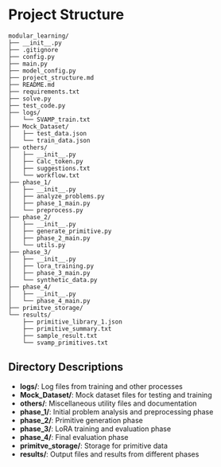 # Project Structure

```
modular_learning/
├── __init__.py
├── .gitignore
├── config.py
├── main.py
├── model_config.py
├── project_structure.md
├── README.md
├── requirements.txt
├── solve.py
├── test_code.py
├── logs/
│   └── SVAMP_train.txt
├── Mock_Dataset/
│   ├── test_data.json
│   └── train_data.json
├── others/
│   ├── __init__.py
│   ├── Calc_token.py
│   ├── suggestions.txt
│   └── workflow.txt
├── phase_1/
│   ├── __init__.py
│   ├── analyze_problems.py
│   ├── phase_1_main.py
│   └── preprocess.py
├── phase_2/
│   ├── __init__.py
│   ├── generate_primitive.py
│   ├── phase_2_main.py
│   └── utils.py
├── phase_3/
│   ├── __init__.py
│   ├── lora_training.py
│   ├── phase_3_main.py
│   └── synthetic_data.py
├── phase_4/
│   ├── __init__.py
│   └── phase_4_main.py
├── primitve_storage/
└── results/
    ├── primitive_library_1.json
    ├── primitive_summary.txt
    ├── sample_result.txt
    └── svamp_primitives.txt
```

## Directory Descriptions

- **logs/**: Log files from training and other processes
- **Mock_Dataset/**: Mock dataset files for testing and training
- **others/**: Miscellaneous utility files and documentation
- **phase_1/**: Initial problem analysis and preprocessing phase
- **phase_2/**: Primitive generation phase
- **phase_3/**: LoRA training and evaluation phase
- **phase_4/**: Final evaluation phase
- **primitve_storage/**: Storage for primitive data
- **results/**: Output files and results from different phases
